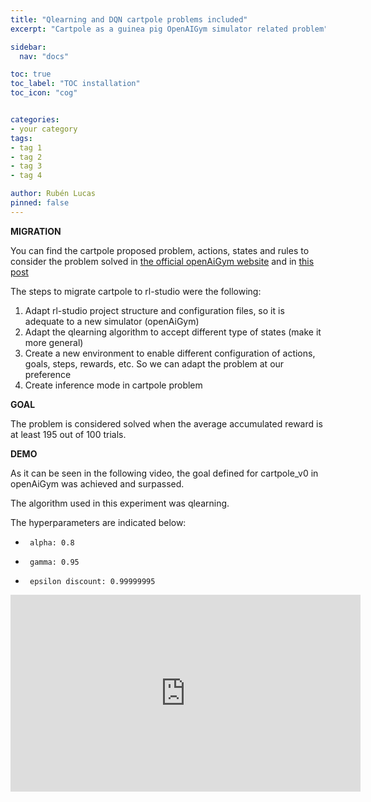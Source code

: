 ```yaml
---
title: "Qlearning and DQN cartpole problems included"
excerpt: "Cartpole as a guinea pig OpenAIGym simulator related problem"

sidebar:
  nav: "docs"

toc: true
toc_label: "TOC installation"
toc_icon: "cog"


categories:
- your category
tags:
- tag 1
- tag 2
- tag 3
- tag 4

author: Rubén Lucas
pinned: false
---
```


<strong>MIGRATION</strong>

You can find the cartpole proposed problem, actions, states and rules to consider the problem solved in [the official openAiGym website](https://www.gymlibrary.ml/environments/classic_control/cart_pole/?highlight=cartpole)
and in [this post](https://www.linkedin.com/pulse/solving-cart-pole-puzzle-ai-gym-using-ga-logistic-regression-kenny-g-/)

The steps to migrate cartpole to rl-studio were the following:
1. Adapt rl-studio project structure and configuration files, so it is adequate to a new simulator (openAiGym)
2. Adapt the qlearning algorithm to accept different type of states (make it more general)
3. Create a new environment to enable different configuration of actions, goals, steps, rewards, etc. So we can adapt the problem at our preference
4. Create inference mode in cartpole problem

<strong>GOAL</strong>

The problem is considered solved when the average accumulated reward is at least 195 out of 100 trials.

<strong>DEMO</strong>

As it can be seen in the following video, the goal defined for cartpole_v0 in openAiGym was achieved and surpassed.

The algorithm used in this experiment was qlearning.

The hyperparameters are indicated below:
-      alpha: 0.8
-      gamma: 0.95
-      epsilon discount: 0.99999995


<iframe width="560" height="315" src="https://www.youtube.com/embed/Cb0vg969T54" title="YouTube video player" frameborder="0" allow="accelerometer; autoplay; clipboard-write; encrypted-media; gyroscope; picture-in-picture" allowfullscreen></iframe>

